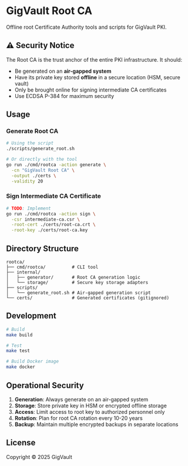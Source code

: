 # GigVault Root CA

Offline root Certificate Authority tools and scripts for GigVault PKI.

## ⚠️ Security Notice

The Root CA is the trust anchor of the entire PKI infrastructure. It should:
- Be generated on an **air-gapped system**
- Have its private key stored **offline** in a secure location (HSM, secure vault)
- Only be brought online for signing intermediate CA certificates
- Use ECDSA P-384 for maximum security

## Usage

### Generate Root CA

```bash
# Using the script
./scripts/generate_root.sh

# Or directly with the tool
go run ./cmd/rootca -action generate \
  -cn "GigVault Root CA" \
  -output ./certs \
  -validity 20
```

### Sign Intermediate CA Certificate

```bash
# TODO: Implement
go run ./cmd/rootca -action sign \
  -csr intermediate-ca.csr \
  -root-cert ./certs/root-ca.crt \
  -root-key ./certs/root-ca.key
```

## Directory Structure

```
rootca/
├── cmd/rootca/          # CLI tool
├── internal/
│   ├── generator/       # Root CA generation logic
│   └── storage/         # Secure key storage adapters
├── scripts/
│   └── generate_root.sh # Air-gapped generation script
└── certs/               # Generated certificates (gitignored)
```

## Development

```bash
# Build
make build

# Test
make test

# Build Docker image
make docker
```

## Operational Security

1. **Generation**: Always generate on an air-gapped system
2. **Storage**: Store private key in HSM or encrypted offline storage
3. **Access**: Limit access to root key to authorized personnel only
4. **Rotation**: Plan for root CA rotation every 10-20 years
5. **Backup**: Maintain multiple encrypted backups in separate locations

## License

Copyright © 2025 GigVault

